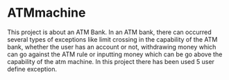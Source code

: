 # ATMmachine

This project is about an ATM Bank. In an ATM bank, there can occurred several types of exceptions like limit crossing in the capability of the ATM bank, whether the user has an account or not, withdrawing money which can go against the ATM rule or inputting money which can be go above the capability of the atm machine. In this project there has been used 5 user define exception. 
